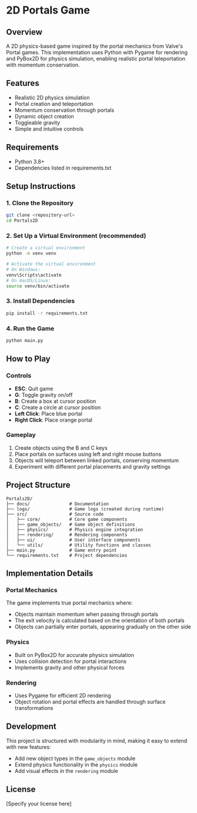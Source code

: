 # 2D Portals Game

## Overview
A 2D physics-based game inspired by the portal mechanics from Valve's Portal games. This implementation uses Python with Pygame for rendering and PyBox2D for physics simulation, enabling realistic portal teleportation with momentum conservation.

## Features
- Realistic 2D physics simulation
- Portal creation and teleportation
- Momentum conservation through portals
- Dynamic object creation
- Toggleable gravity
- Simple and intuitive controls

## Requirements
- Python 3.8+
- Dependencies listed in requirements.txt

## Setup Instructions

### 1. Clone the Repository
```bash
git clone <repository-url>
cd Portals2D
```

### 2. Set Up a Virtual Environment (recommended)
```bash
# Create a virtual environment
python -m venv venv

# Activate the virtual environment
# On Windows:
venv\Scripts\activate
# On macOS/Linux:
source venv/bin/activate
```

### 3. Install Dependencies
```bash
pip install -r requirements.txt
```

### 4. Run the Game
```bash
python main.py
```

## How to Play

### Controls
- **ESC**: Quit game
- **G**: Toggle gravity on/off
- **B**: Create a box at cursor position
- **C**: Create a circle at cursor position
- **Left Click**: Place blue portal
- **Right Click**: Place orange portal

### Gameplay
1. Create objects using the B and C keys
2. Place portals on surfaces using left and right mouse buttons
3. Objects will teleport between linked portals, conserving momentum
4. Experiment with different portal placements and gravity settings

## Project Structure
```
Portals2D/
├── docs/               # Documentation
├── logs/               # Game logs (created during runtime)
├── src/                # Source code
│   ├── core/           # Core game components
│   ├── game_objects/   # Game object definitions
│   ├── physics/        # Physics engine integration
│   ├── rendering/      # Rendering components
│   ├── ui/             # User interface components
│   └── utils/          # Utility functions and classes
├── main.py             # Game entry point
└── requirements.txt    # Project dependencies
```

## Implementation Details

### Portal Mechanics
The game implements true portal mechanics where:
- Objects maintain momentum when passing through portals
- The exit velocity is calculated based on the orientation of both portals
- Objects can partially enter portals, appearing gradually on the other side

### Physics
- Built on PyBox2D for accurate physics simulation
- Uses collision detection for portal interactions
- Implements gravity and other physical forces

### Rendering
- Uses Pygame for efficient 2D rendering
- Object rotation and portal effects are handled through surface transformations

## Development
This project is structured with modularity in mind, making it easy to extend with new features:
- Add new object types in the `game_objects` module
- Extend physics functionality in the `physics` module
- Add visual effects in the `rendering` module

## License
[Specify your license here]
